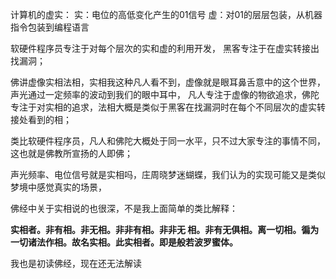 计算机的虚实：
实：电位的高低变化产生的01信号
虚：对01的层层包装，从机器指令包装到编程语言

软硬件程序员专注于对每个层次的实和虚的利用开发，
黑客专注于在虚实转接出找漏洞；

佛讲虚像实相法相，实相我这种凡人看不到，虚像就是眼耳鼻舌意中的这个世界，声光通过一定频率的波动到我们的眼中耳中，
凡人专注于虚像的物欲追求，佛陀专注于对实相的追求，法相大概是类似于黑客在找漏洞时在每个不同层次的虚实转接处看到的相；

类比软硬件程序员，凡人和佛陀大概处于同一水平，只不过大家专注的事情不同，这也就是佛教所宣扬的人即佛；

声光频率、电位信号就是实相吗，庄周晓梦迷蝴蝶，我们认为的实现可能又是类似梦境中感觉真实的场景，

佛经中关于实相说的也很深，不是我上面简单的类比解释：

**实相者。非有相。非无相。非非有相。非非无 相。非有无俱相。离一切相。徧为一切诸法作相。故名实相。此实相者。即是般若波罗蜜体。**

我也是初读佛经，现在还无法解读